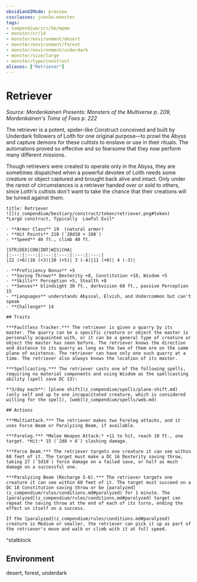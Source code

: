 ```yaml
---
obsidianUIMode: preview
cssclasses: json5e-monster
tags:
- compendium/src/5e/mpmm
- monster/cr/14
- monster/environment/desert
- monster/environment/forest
- monster/environment/underdark
- monster/size/large
- monster/type/construct
aliases: ["Retriever"]
---
```

# Retriever
*Source: Mordenkainen Presents: Monsters of the Multiverse p. 209, Mordenkainen's Tome of Foes p. 222*  

The retriever is a potent, spider-like Construct conceived and built by Underdark followers of Lolth for one original purpose—to prowl the Abyss and capture demons for these cultists to enslave or use in their rituals. The automatons proved so effective and so fearsome that they now perform many different missions.

Though retrievers were created to operate only in the Abyss, they are sometimes dispatched when a powerful devotee of Lolth needs some creature or object captured and brought back alive and intact. Only under the rarest of circumstances is a retriever handed over or sold to others, since Lolth's cultists don't want to take the chance that their creations will be turned against them.

```ad-statblock
title: Retriever
![](z_compendium/bestiary/construct/token/retriever.png#token)
*Large construct, Typically  Lawful Evil*

- **Armor Class** 19  (natural armor)
- **Hit Points** 210 (`20d10 + 100`)
- **Speed** 40 ft., climb 40 ft.

|STR|DEX|CON|INT|WIS|CHA|
|:---:|:---:|:---:|:---:|:---:|:---:|
|22 (+6)|16 (+3)|20 (+5)| 3 (-4)|11 (+0)| 4 (-3)|

- **Proficiency Bonus** +5
- **Saving Throws** Dexterity +8, Constitution +10, Wisdom +5
- **Skills** Perception +5, Stealth +8
- **Senses** blindsight 30 ft., darkvision 60 ft., passive Perception 15
- **Languages** understands Abyssal, Elvish, and Undercommon but can't speak
- **Challenge** 14

## Traits

***Faultless Tracker.*** The retriever is given a quarry by its master. The quarry can be a specific creature or object the master is personally acquainted with, or it can be a general type of creature or object the master has seen before. The retriever knows the direction and distance to its quarry as long as the two of them are on the same plane of existence. The retriever can have only one such quarry at a time. The retriever also always knows the location of its master.

***Spellcasting.*** The retriever casts one of the following spells, requiring no material components and using Wisdom as the spellcasting ability (spell save DC 13):

**3/day each**: [plane shift](z_compendium/spells/plane-shift.md) (only self and up to one incapacitated creature, which is considered willing for the spell), [web](z_compendium/spells/web.md)

## Actions

***Multiattack.*** The retriever makes two Foreleg attacks, and it uses Force Beam or Paralyzing Beam, if available.

***Foreleg.*** *Melee Weapon Attack:* +11 to hit, reach 10 ft., one target. *Hit:* 15 (`2d8 + 6`) slashing damage.

***Force Beam.*** The retriever targets one creature it can see within 60 feet of it. The target must make a DC 16 Dexterity saving throw, taking 27 (`5d10`) force damage on a failed save, or half as much damage on a successful one.

***Paralyzing Beam (Recharge 5-6).*** The retriever targets one creature it can see within 60 feet of it. The target must succeed on a DC 18 Constitution saving throw or be [paralyzed](z_compendium/rules/conditions.md#paralyzed) for 1 minute. The [paralyzed](z_compendium/rules/conditions.md#paralyzed) target can repeat the saving throw at the end of each of its turns, ending the effect on itself on a success.

If the [paralyzed](z_compendium/rules/conditions.md#paralyzed) creature is Medium or smaller, the retriever can pick it up as part of the retriever's move and walk or climb with it at full speed.
```
^statblock

## Environment

desert, forest, underdark
